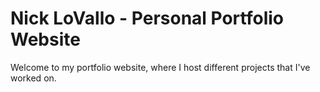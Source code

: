# Nick LoVallo - Personal Portfolio Website

Welcome to my portfolio website, where I host different projects that I've worked on.
